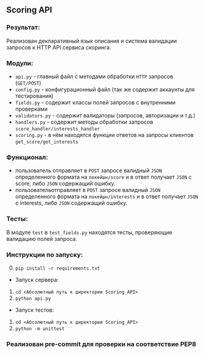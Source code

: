 ## Scoring API

### Результат:
Реализован декларативный язык описания и система валидации запросов к HTTP API сервиса скоринга.

### Модули:
- `api.py` - главный файл с методами обработки `HTTP` запросов (`GET/POST`)
- `config.py` - конфигурационный файл (так же содержит аккаунты для тестирования)
- `fields.py` - содержит классы полей запросов с внутренними проверками
- `validators.py` - содержит валидаторы (запросов, авторизации и т.д.)
- `handlers.py` - содержит методы обработки запросов `score_handler/interests_handler`
- `scoring.py` - в нём находятся функции ответов на запросы клиентов `get_score/get_interests`

### Функционал:
- пользователь отправляет в `POST` запросе валидный `JSON` определенного формата на `локейшн/score`
и в ответ получает `JSON` с score, либо `JSON` содержащий ошибку.
- пользовательотправляет в `POST` запросе валидный `JSON` определенного формата на `локейшн/interests`
и в ответ получает `JSON` с interests, либо `JSON` содержащий ошибку.

### Тесты:
В модуле `test` в `test_fields.py` находятся тесты, проверяющие валидацию полей запроса.

### Инструкции по запуску:
0. `pip install -r requirements.txt`

- Запуск сервера:
1. `cd <Абсолютный путь к директории Scoring_API>`
2.  `python api.py`

- Запуск тестов:
1. `cd <Абсолютный путь к директории Scoring_API>`
2. `python -m unittest`

### Реaлизован pre-commit для проверки на соответствие PEP8
